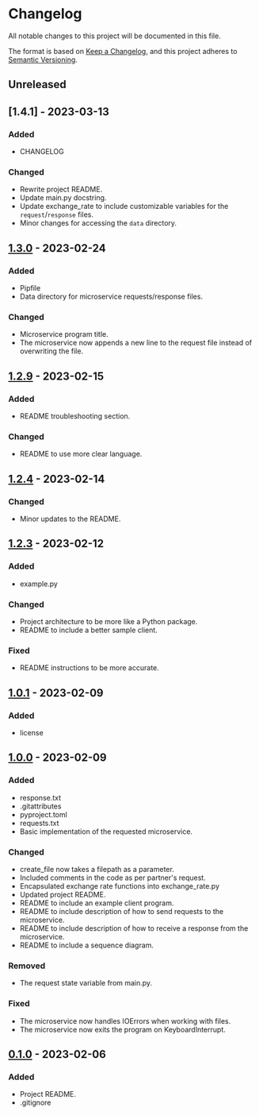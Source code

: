 # Changelog

All notable changes to this project will be documented in this file.

The format is based on [Keep a Changelog](https://keepachangelog.com/en/1.0.0/),
and this project adheres to [Semantic Versioning](https://semver.org/spec/v2.0.0.html).

## Unreleased

## [1.4.1] - 2023-03-13
### Added
- CHANGELOG

### Changed 
- Rewrite project README.
- Update main.py docstring.
- Update exchange_rate to include customizable variables for the `request`/`response` files.
- Minor changes for accessing the `data` directory.

## [1.3.0] - 2023-02-24
### Added
- Pipfile
- Data directory for microservice requests/response files.

### Changed
- Microservice program title.
- The microservice now appends a new line to the request file instead of overwriting the file.

## [1.2.9] - 2023-02-15
### Added
- README troubleshooting section.

### Changed
- README to use more clear language.

## [1.2.4] - 2023-02-14
### Changed
- Minor updates to the README.

## [1.2.3] - 2023-02-12
### Added
- example.py

### Changed
- Project architecture to be more like a Python package.
- README to include a better sample client.

### Fixed
- README instructions to be more accurate.

## [1.0.1] - 2023-02-09
### Added
- license

## [1.0.0] - 2023-02-09
### Added
- response.txt
- .gitattributes
- pyproject.toml
- requests.txt
- Basic implementation of the requested microservice.

### Changed
- create_file now takes a filepath as a parameter.
- Included comments in the code as per partner's request.
- Encapsulated exchange rate functions into exchange_rate.py
- Updated project README.
- README to include an example client program.
- README to include description of how to send requests to the microservice.
- README to include description of how to receive a response from the microservice.
- README to include a sequence diagram.

### Removed
- The request state variable from main.py.

### Fixed
- The microservice now handles IOErrors when working with files.
- The microservice now exits the program on KeyboardInterrupt.

## [0.1.0] - 2023-02-06
### Added
- Project README.
- .gitignore

[1.3.0]: https://github.com/4N0NYM0U5MY7H/CS361_Partner_Microservice/pull/5
[1.2.9]: https://github.com/4N0NYM0U5MY7H/CS361_Partner_Microservice/commits/main?since=2023-02-15&until=20213-02-15
[1.2.4]: https://github.com/4N0NYM0U5MY7H/CS361_Partner_Microservice/commits/main?since=2023-02-14&until=20213-02-14
[1.2.3]: https://github.com/4N0NYM0U5MY7H/CS361_Partner_Microservice/commits/main?since=2023-02-12&until=20213-02-12
[1.0.1]: https://github.com/4N0NYM0U5MY7H/CS361_Partner_Microservice/pull/2
[1.0.0]: https://github.com/4N0NYM0U5MY7H/CS361_Partner_Microservice/pull/1
[0.1.0]: https://github.com/4N0NYM0U5MY7H/CS361_Partner_Microservice/commits/main?since=2023-02-06&until=20213-02-06